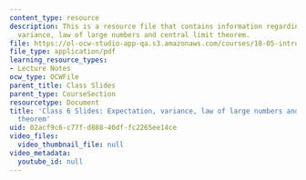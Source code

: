 ```yaml
---
content_type: resource
description: This is a resource file that contains information regarding expectation,
  variance, law of large numbers and central limit theorem.
file: https://ol-ocw-studio-app-qa.s3.amazonaws.com/courses/18-05-introduction-to-probability-and-statistics-spring-2014/02acf9c6c77fd88840dffc2265ee14ce_MIT18_05S14_class6slides.pdf
file_type: application/pdf
learning_resource_types:
- Lecture Notes
ocw_type: OCWFile
parent_title: Class Slides
parent_type: CourseSection
resourcetype: Document
title: 'Class 6 Slides: Expectation, variance, law of large numbers and central limit
  theorem'
uid: 02acf9c6-c77f-d888-40df-fc2265ee14ce
video_files:
  video_thumbnail_file: null
video_metadata:
  youtube_id: null
---
```

